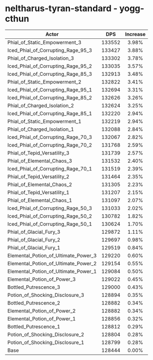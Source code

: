 # neltharus-tyran-standard - yogg-cthun
| Actor | DPS | Increase |
|---|:---:|:---:|
|Phial_of_Static_Empowerment_3|133552|3.98%|
|Iced_Phial_of_Corrupting_Rage_95_3|133427|3.88%|
|Phial_of_Charged_Isolation_3|133302|3.78%|
|Iced_Phial_of_Corrupting_Rage_95_2|133035|3.57%|
|Iced_Phial_of_Corrupting_Rage_85_3|132913|3.48%|
|Phial_of_Static_Empowerment_2|132822|3.41%|
|Iced_Phial_of_Corrupting_Rage_95_1|132694|3.31%|
|Iced_Phial_of_Corrupting_Rage_85_2|132626|3.26%|
|Phial_of_Charged_Isolation_2|132624|3.25%|
|Iced_Phial_of_Corrupting_Rage_85_1|132220|2.94%|
|Phial_of_Static_Empowerment_1|132219|2.94%|
|Phial_of_Charged_Isolation_1|132088|2.84%|
|Iced_Phial_of_Corrupting_Rage_70_3|132067|2.82%|
|Iced_Phial_of_Corrupting_Rage_70_2|131768|2.59%|
|Phial_of_Tepid_Versatility_3|131739|2.57%|
|Phial_of_Elemental_Chaos_3|131532|2.40%|
|Iced_Phial_of_Corrupting_Rage_70_1|131519|2.39%|
|Phial_of_Tepid_Versatility_2|131464|2.35%|
|Phial_of_Elemental_Chaos_2|131305|2.23%|
|Phial_of_Tepid_Versatility_1|131207|2.15%|
|Phial_of_Elemental_Chaos_1|131097|2.07%|
|Iced_Phial_of_Corrupting_Rage_50_3|131033|2.02%|
|Iced_Phial_of_Corrupting_Rage_50_2|130782|1.82%|
|Iced_Phial_of_Corrupting_Rage_50_1|130624|1.70%|
|Phial_of_Glacial_Fury_3|129872|1.11%|
|Phial_of_Glacial_Fury_2|129697|0.98%|
|Phial_of_Glacial_Fury_1|129519|0.84%|
|Elemental_Potion_of_Ultimate_Power_3|129220|0.60%|
|Elemental_Potion_of_Ultimate_Power_2|129154|0.55%|
|Elemental_Potion_of_Ultimate_Power_1|129084|0.50%|
|Elemental_Potion_of_Power_3|129022|0.45%|
|Bottled_Putrescence_3|129000|0.43%|
|Potion_of_Shocking_Disclosure_3|128894|0.35%|
|Bottled_Putrescence_2|128882|0.34%|
|Elemental_Potion_of_Power_2|128882|0.34%|
|Elemental_Potion_of_Power_1|128856|0.32%|
|Bottled_Putrescence_1|128812|0.29%|
|Potion_of_Shocking_Disclosure_2|128804|0.28%|
|Potion_of_Shocking_Disclosure_1|128799|0.28%|
|Base|128444|0.00%|
